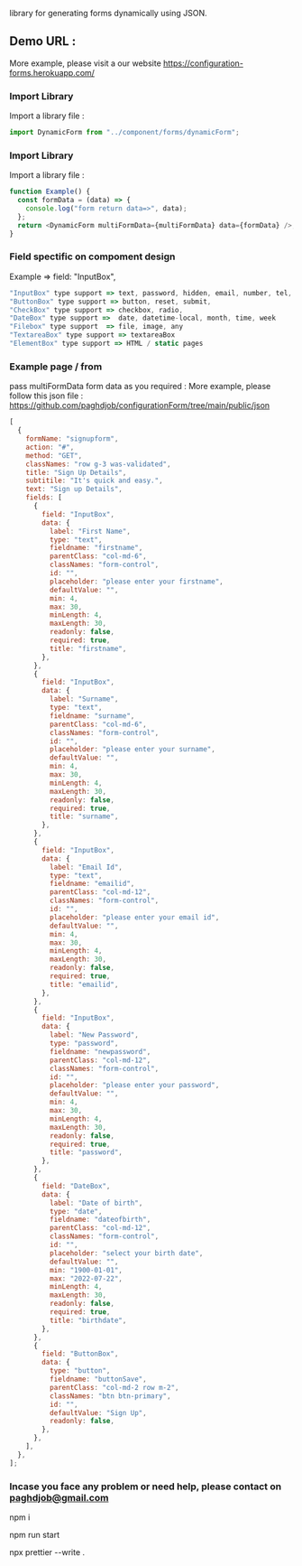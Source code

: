 library for generating forms dynamically using JSON.

## Demo URL :

More example, please visit a our website
https://configuration-forms.herokuapp.com/

### Import Library

Import a library file :

```js
import DynamicForm from "../component/forms/dynamicForm";
```

### Import Library

Import a library file :

```js
function Example() {
  const formData = (data) => {
    console.log("form return data=>", data);
  };
  return <DynamicForm multiFormData={multiFormData} data={formData} />;
}
```

### Field spectific on compoment design

Example => field: "InputBox",

```js
"InputBox" type support => text, password, hidden, email, number, tel, range, search, color, url,
"ButtonBox" type support => button, reset, submit,
"CheckBox" type support => checkbox, radio,
"DateBox" type support =>  date, datetime-local, month, time, week
"Filebox" type support  => file, image, any
"TextareaBox" type support => textareaBox
"ElementBox" type support => HTML / static pages
```


### Example page / from 

pass multiFormData form data as you required :
More example, please follow this json file : https://github.com/paghdjob/configurationForm/tree/main/public/json

```js
[
  {
    formName: "signupform",
    action: "#",
    method: "GET",
    classNames: "row g-3 was-validated",
    title: "Sign Up Details",
    subtitile: "It's quick and easy.",
    text: "Sign up Details",
    fields: [
      {
        field: "InputBox",
        data: {
          label: "First Name",
          type: "text",
          fieldname: "firstname",
          parentClass: "col-md-6",
          classNames: "form-control",
          id: "",
          placeholder: "please enter your firstname",
          defaultValue: "",
          min: 4,
          max: 30,
          minLength: 4,
          maxLength: 30,
          readonly: false,
          required: true,
          title: "firstname",
        },
      },
      {
        field: "InputBox",
        data: {
          label: "Surname",
          type: "text",
          fieldname: "surname",
          parentClass: "col-md-6",
          classNames: "form-control",
          id: "",
          placeholder: "please enter your surname",
          defaultValue: "",
          min: 4,
          max: 30,
          minLength: 4,
          maxLength: 30,
          readonly: false,
          required: true,
          title: "surname",
        },
      },
      {
        field: "InputBox",
        data: {
          label: "Email Id",
          type: "text",
          fieldname: "emailid",
          parentClass: "col-md-12",
          classNames: "form-control",
          id: "",
          placeholder: "please enter your email id",
          defaultValue: "",
          min: 4,
          max: 30,
          minLength: 4,
          maxLength: 30,
          readonly: false,
          required: true,
          title: "emailid",
        },
      },
      {
        field: "InputBox",
        data: {
          label: "New Password",
          type: "password",
          fieldname: "newpassword",
          parentClass: "col-md-12",
          classNames: "form-control",
          id: "",
          placeholder: "please enter your password",
          defaultValue: "",
          min: 4,
          max: 30,
          minLength: 4,
          maxLength: 30,
          readonly: false,
          required: true,
          title: "password",
        },
      },
      {
        field: "DateBox",
        data: {
          label: "Date of birth",
          type: "date",
          fieldname: "dateofbirth",
          parentClass: "col-md-12",
          classNames: "form-control",
          id: "",
          placeholder: "select your birth date",
          defaultValue: "",
          min: "1900-01-01",
          max: "2022-07-22",
          minLength: 4,
          maxLength: 30,
          readonly: false,
          required: true,
          title: "birthdate",
        },
      },
      {
        field: "ButtonBox",
        data: {
          type: "button",
          fieldname: "buttonSave",
          parentClass: "col-md-2 row m-2",
          classNames: "btn btn-primary",
          id: "",
          defaultValue: "Sign Up",
          readonly: false,
        },
      },
    ],
  },
];
```

### Incase you face any problem or need help, please contact on paghdjob@gmail.com

npm i

npm run start

npx prettier --write .
